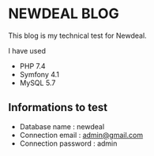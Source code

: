 # NEWDEAL BLOG

This blog is my technical test for Newdeal.

I have used
* PHP 7.4
* Symfony 4.1
* MySQL 5.7

## Informations to test
* Database name : newdeal
* Connection email : admin@gmail.com
* Connection password : admin
